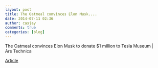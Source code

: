 ```yaml
---
layout: post
title: The Oatmeal convinces Elon Musk....
date: 2014-07-11 02:36
author: casjay
comments: true
categories: [blog]
---
```


The Oatmeal convinces Elon Musk to donate $1 million to Tesla Museum | Ars Technica  
  
[Article](http://arstechnica.com/gadgets/2014/07/the-oatmeal-convinces-elon-musk-to-donate-1-million-to-tesla-museum/)  
